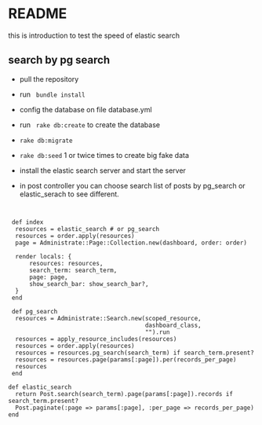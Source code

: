 # README

this is introduction to test the speed of elastic search

## search by pg search

* pull the repository

* run <code> bundle install</code>

* config the database on file database.yml

* run <code> rake db:create</code> to create the database

* <code>rake db:migrate</code>

* <code>rake db:seed</code> 1 or twice times to create big fake data 

* install the elastic search server and start the server 

* in post controller you can choose search list of posts by pg_search or elastic_serach
to see different.




<pre><code>

 def index
  resources = elastic_search # or pg_search
  resources = order.apply(resources)
  page = Administrate::Page::Collection.new(dashboard, order: order)

  render locals: {
      resources: resources,
      search_term: search_term,
      page: page,
      show_search_bar: show_search_bar?,
  }
 end
 
 def pg_search
  resources = Administrate::Search.new(scoped_resource,
                                       dashboard_class,
                                       "").run
  resources = apply_resource_includes(resources)
  resources = order.apply(resources)
  resources = resources.pg_search(search_term) if search_term.present?
  resources = resources.page(params[:page]).per(records_per_page)
  resources
 end

def elastic_search
  return Post.search(search_term).page(params[:page]).records if search_term.present?
  Post.paginate(:page => params[:page], :per_page => records_per_page)
end
</code></pre>


